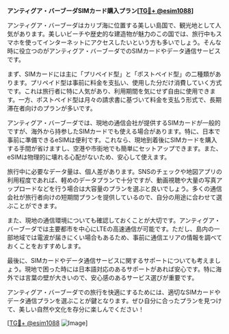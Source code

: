 **アンティグア・バーブーダSIMカード購入プラン[[TG💪+ @esim1088](https://t.me/s/esim1088)]**

アンティグア・バーブーダはカリブ海に位置する美しい島国で、観光地として人気があります。美しいビーチや歴史的な建造物が魅力のこの国では、旅行中もスマホを使ってインターネットにアクセスしたいという方も多いでしょう。そんな時に役立つのがアンティグア・バーブーダでのSIMカードやデータ通信サービスです。

まず、SIMカードには主に「プリペイド型」と「ポストペイド型」の二種類があります。プリペイド型は事前に料金を支払い、使用した分だけ消費していく方式です。これは旅行者に特に人気があり、利用期間を気にせず自由に使用できます。一方、ポストペイド型は月々の請求書に基づいて料金を支払う形式で、長期滞在者向けのプランが多いです。

アンティグア・バーブーダでは、現地の通信会社が提供するSIMカードが一般的ですが、海外から持参したSIMカードでも使える場合があります。特に、日本で事前に準備できるeSIMは便利です。これなら、現地到着後にSIMカードを購入する手間が省けますし、空港や市街地でも簡単にセットアップできます。また、eSIMは物理的に壊れる心配がないため、安心して使えます。

旅行中に必要なデータ量は、個人差があります。SNSのチェックや地図アプリの利用程度であれば、軽めのデータプランで十分ですが、動画視聴や大量の写真アップロードなどを行う場合は大容量のプランを選ぶと良いでしょう。多くの通信会社が旅行者向けの短期間プランを提供しているので、自分の用途に合わせて選ぶことができます。

また、現地の通信環境についても確認しておくことが大切です。アンティグア・バーブーダでは主要都市を中心にLTEの高速通信が可能です。ただし、島内の一部地域では電波が届きにくい場合もあるため、事前に通信エリアの情報を調べておくことをおすすめします。

最後に、SIMカードやデータ通信サービスに関するサポートについても考えましょう。現地で困った時には日本語対応のあるサポートがあれば安心です。特に海外では言葉の壁が大きいので、安心感のあるサービス選びが重要です。

アンティグア・バーブーダでの旅行を快適にするためには、適切なSIMカードやデータ通信プランを選ぶことが鍵となります。ぜひ自分に合ったプランを見つけて、美しい自然や文化を存分に楽しんでください！

[[TG💪+ @esim1088](https://t.me/s/esim1088) ![Image](https://i.postimg.cc/Y0z9fWf4/image.png)]